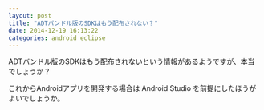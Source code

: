 ```yaml
---
layout: post
title: "ADTバンドル版のSDKはもう配布されない？"
date: 2014-12-19 16:13:22
categories: android eclipse
---
```

<p>ADTバンドル版のSDKはもう配布されないという情報があるようですが、本当でしょうか？</p>

<p>これからAndroidアプリを開発する場合は Android Studio を前提にしたほうがよいでしょうか。</p>
